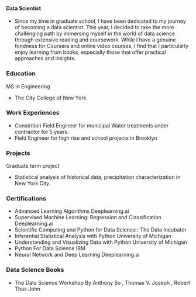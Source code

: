 #### Data Scientist 
- Since my time in graduate school, I have been dedicated to my journey of becoming a data scientist. This year, I decided to take the more challenging path by immersing myself in the world of data science through extensive reading and coursework. While I have a genuine fondness for Coursera and online video courses, I find that I particularly enjoy learning from books, especially those that offer practical approaches and insights.

### Education 
MS in Engineering 
- The City College of New York

### Work Experiences

- Constrition Field Engineer for municipal Water treatments under contractor for 5 years. 
- Field Engineer for high rise and school projects in Brooklyn 

### Projects
 Graduate term project
- Statistical analysis of historical data, precipitation characterization in New York City.

### Certifications 
- Advanced Learning Algorithms                               Deeplearning.ai
- Supervised Machine Learning: Regression and Classification Deeplearning.ai
- Scientific Computing and Python for Data Science :        The Data Incubator
- Inferential Statistical Analysis with Python              University of Michigan
- Understanding and Visualizing Data with Python            University of Michigan
- Python For Data Science                                   IBM
- Neural Network and Deep Learning                          Deeplearning.ai

### Data Science Books 
- The Data Science Workshop   By Anthony So , Thomas V. Joseph , Robert Thas John

